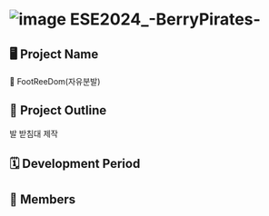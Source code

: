 # ![image](https://github.com/Leetaegyeom/ESE2024_BerryPirates/assets/117874932/9745f17a-75bd-40f1-967a-e133a6a404b4) ESE2024_-BerryPirates-
## 🖥 Project Name
🦶 FootReeDom(자유분발)

## 📃 Project Outline
발 받침대 제작

## 🗓 Development Period

## 👥 Members

